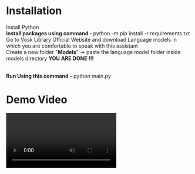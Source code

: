 <h1><b>Installation</b></h1>
<p>
  Install Python<br>
  <b> install packages using command - </b> python -m pip install -r requirements.txt <br>
  Go to Vosk Library Official Website and download Language models in which you are comfortable to speak with this assistant<br>
  Create a new folder "<b>Models</b>" -> paste the language model folder inside models directory
  <b> YOU ARE DONE !!!</b>
</p>
<br>
<b>Run Using this command -</b> python main.py

<h1>Demo Video</h1>
<video src="https://github.com/aidevsurya/Surya---Ai-Virtual-Assistant/raw/refs/heads/main/VID_20241110230408.mp4"></video>

